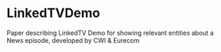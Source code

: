 LinkedTVDemo
============

Paper describing LinkedTV Demo for showing relevant entities about a News episode, developed by CWI &amp; Eurecom

